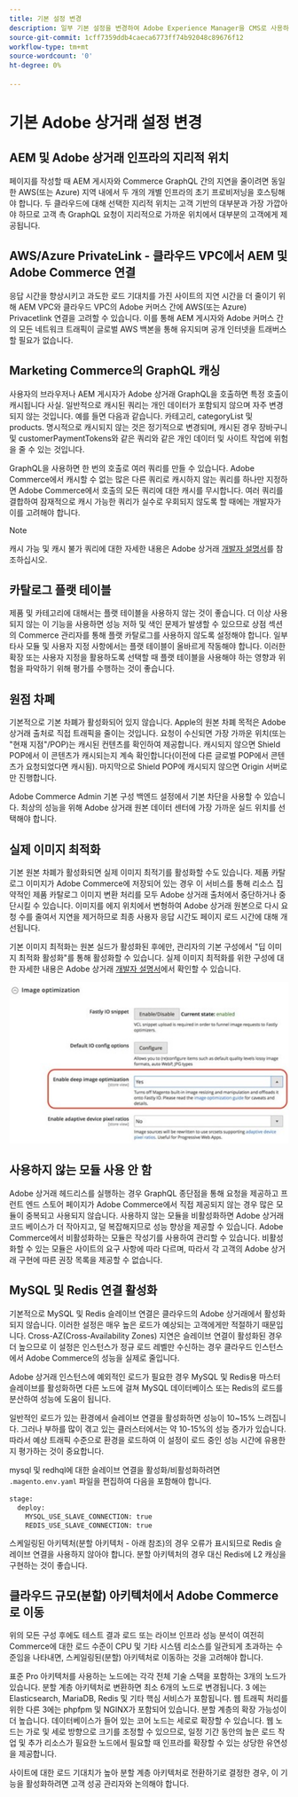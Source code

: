 ```yaml
---
title: 기본 설정 변경
description: 일부 기본 설정을 변경하여 Adobe Experience Manager을 CMS로 사용하도록 Adobe 상거래 프로젝트를 준비합니다.
source-git-commit: 1cff7359ddb4caeca6773ff74b92048c89676f12
workflow-type: tm+mt
source-wordcount: '0'
ht-degree: 0%

---
```



# 기본 Adobe 상거래 설정 변경

## AEM 및 Adobe 상거래 인프라의 지리적 위치

페이지를 작성할 때 AEM 게시자와 Commerce GraphQL 간의 지연을 줄이려면 동일한 AWS(또는 Azure) 지역 내에서 두 개의 개별 인프라의 초기 프로비저닝을 호스팅해야 합니다. 두 클라우드에 대해 선택한 지리적 위치는 고객 기반의 대부분과 가장 가깝아야 하므로 고객 측 GraphQL 요청이 지리적으로 가까운 위치에서 대부분의 고객에게 제공됩니다.

## AWS/Azure PrivateLink - 클라우드 VPC에서 AEM 및 Adobe Commerce 연결

응답 시간을 향상시키고 과도한 로드 기대치를 가진 사이트의 지연 시간을 더 줄이기 위해 AEM VPC와 클라우드 VPC의 Adobe 커머스 간에 AWS(또는 Azure) Privacetlink 연결을 고려할 수 있습니다. 이를 통해 AEM 게시자와 Adobe 커머스 간의 모든 네트워크 트래픽이 글로벌 AWS 백본을 통해 유지되며 공개 인터넷을 트래버스할 필요가 없습니다.

## Marketing Commerce의 GraphQL 캐싱

사용자의 브라우저나 AEM 게시자가 Adobe 상거래 GraphQL을 호출하면 특정 호출이 캐시됩니다
사실. 일반적으로 캐시된 쿼리는 개인 데이터가 포함되지 않으며 자주 변경되지 않는 것입니다. 예를 들면 다음과 같습니다. 카테고리, categoryList 및 products. 명시적으로 캐시되지 않는 것은 정기적으로 변경되며, 캐시된 경우 장바구니 및 customerPaymentTokens와 같은 쿼리와 같은 개인 데이터 및 사이트 작업에 위험을 줄 수 있는 것입니다.

GraphQL을 사용하면 한 번의 호출로 여러 쿼리를 만들 수 있습니다. Adobe Commerce에서 캐시할 수 없는 많은 다른 쿼리로 캐시하지 않는 쿼리를 하나만 지정하면 Adobe Commerce에서 호출의 모든 쿼리에 대한 캐시를 무시합니다. 여러 쿼리를 결합하여 잠재적으로 캐시 가능한 쿼리가 실수로 우회되지 않도록 할 때에는 개발자가 이를 고려해야 합니다.

>[!NOTE]
>
> 캐시 가능 및 캐시 불가 쿼리에 대한 자세한 내용은 Adobe 상거래 [개발자 설명서](https://devdocs.magento.com/guides/v2.4/graphql/caching.html)를 참조하십시오.

## 카탈로그 플랫 테이블

제품 및 카테고리에 대해서는 플랫 테이블을 사용하지 않는 것이 좋습니다. 더 이상 사용되지 않는 이 기능을 사용하면 성능 저하 및 색인 문제가 발생할 수 있으므로 상점 섹션의 Commerce 관리자를 통해 플랫 카탈로그를 사용하지 않도록 설정해야 합니다. 일부 타사 모듈 및 사용자 지정 사항에서는 플랫 테이블이 올바르게 작동해야 합니다. 이러한 확장 또는 사용자 지정을 활용하도록 선택할 때 플랫 테이블을 사용해야 하는 영향과 위험을 파악하기 위해 평가를 수행하는 것이 좋습니다.

## 원점 차폐

기본적으로 기본 차폐가 활성화되어 있지 않습니다. Apple의 원본 차폐 목적은 Adobe 상거래 출처로 직접 트래픽을 줄이는 것입니다. 요청이 수신되면 가장 가까운 위치(또는 &quot;현재 지점&quot;/POP)는 캐시된 컨텐츠를 확인하여 제공합니다. 캐시되지 않으면 Shield POP에서 이 콘텐츠가 캐시되는지 계속 확인합니다(이전에 다른 글로벌 POP에서 콘텐츠가 요청되었다면 캐시됨). 마지막으로 Shield POP에 캐시되지 않으면 Origin 서버로만 진행합니다.

Adobe Commerce Admin 기본 구성 백엔드 설정에서 기본 차단을 사용할 수 있습니다. 최상의 성능을 위해 Adobe 상거래 원본 데이터 센터에 가장 가까운 실드 위치를 선택해야 합니다.

## 실제 이미지 최적화

기본 원본 차폐가 활성화되면 실제 이미지 최적기를 활성화할 수도 있습니다. 제품 카탈로그 이미지가 Adobe Commerce에 저장되어 있는 경우 이 서비스를 통해 리소스 집약적인 제품 카탈로그 이미지 변환 처리를 모두 Adobe 상거래 출처에서 중단하거나 중단시킬 수 있습니다. 이미지를 에지 위치에서 변형하여 Adobe 상거래 원본으로 다시 요청 수를 줄여서 지연을 제거하므로 최종 사용자 응답 시간도 페이지 로드 시간에 대해 개선됩니다.

기본 이미지 최적화는 원본 실드가 활성화된 후에만, 관리자의 기본 구성에서 &quot;딥 이미지 최적화 활성화&quot;를 통해 활성화할 수 있습니다. 실제 이미지 최적화를 위한 구성에 대한 자세한 내용은 Adobe 상거래 [개발자 설명서](https://devdocs.magento.com/cloud/cdn/fastly-image-optimization.html)에서 확인할 수 있습니다.

![Adobe 상거래 관리자의 실제 이미지 최적화 설정 스크린샷](../assets/commerce-at-scale/image-optimization.svg)

## 사용하지 않는 모듈 사용 안 함

Adobe 상거래 헤드리스를 실행하는 경우 GraphQL 종단점을 통해 요청을 제공하고 프런트 엔드 스토어 페이지가 Adobe Commerce에서 직접 제공되지 않는 경우 많은 모듈이 중복되고 사용되지 않습니다. 사용하지 않는 모듈을 비활성화하면 Adobe 상거래 코드 베이스가 더 작아지고, 덜 복잡해지므로 성능 향상을 제공할 수 있습니다. Adobe Commerce에서 비활성화하는 모듈은 작성기를 사용하여 관리할 수 있습니다. 비활성화할 수 있는 모듈은 사이트의 요구 사항에 따라 다르며, 따라서 각 고객의 Adobe 상거래 구현에 따른 권장 목록을 제공할 수 없습니다.

## MySQL 및 Redis 연결 활성화

기본적으로 MySQL 및 Redis 슬레이브 연결은 클라우드의 Adobe 상거래에서 활성화되지 않습니다. 이러한 설정은 매우 높은 로드가 예상되는 고객에게만 적절하기 때문입니다. Cross-AZ(Cross-Availability Zones) 지연은 슬레이브 연결이 활성화된 경우 더 높으므로 이 설정은 인스턴스가 정규 로드 레벨만 수신하는 경우 클라우드 인스턴스에서 Adobe Commerce의 성능을 실제로 줄입니다.

Adobe 상거래 인스턴스에 예외적인 로드가 필요한 경우 MySQL 및 Redis용 마스터 슬레이브를 활성화하면 다른 노드에 걸쳐 MySQL 데이터베이스 또는 Redis의 로드를 분산하여 성능에 도움이 됩니다.

일반적인 로드가 있는 환경에서 슬레이브 연결을 활성화하면 성능이 10~15% 느려집니다. 그러나 부하를 많이 겪고 있는 클러스터에서는 약 10-15%의 성능 증가가 있습니다. 따라서 예상 트래픽 수준으로 환경을 로드하여 이 설정이 로드 중인 성능 시간에 유용한지 평가하는 것이 중요합니다.

mysql 및 redhql에 대한 슬레이브 연결을 활성화/비활성화하려면 `.magento.env.yaml` 파일을 편집하여 다음을 포함해야 합니다.

```
stage:
  deploy:
    MYSQL_USE_SLAVE_CONNECTION: true
    REDIS_USE_SLAVE_CONNECTION: true
```

스케일링된 아키텍처(분할 아키텍처 - 아래 참조)의 경우 오류가 표시되므로 Redis 슬레이브 연결을 사용하지 않아야 합니다. 분할 아키텍처의 경우 대신 Redis에 L2 캐싱을 구현하는 것이 좋습니다.

## 클라우드 규모(분할) 아키텍처에서 Adobe Commerce로 이동

위의 모든 구성 후에도 테스트 결과 로드 또는 라이브 인프라 성능 분석이 여전히 Commerce에 대한 로드 수준이 CPU 및 기타 시스템 리소스를 일관되게 초과하는 수준임을 나타내면, 스케일링된(분할) 아키텍처로 이동하는 것을 고려해야 합니다.

표준 Pro 아키텍처를 사용하는 노드에는 각각 전체 기술 스택을 포함하는 3개의 노드가 있습니다. 분할 계층 아키텍처로 변환하면 최소 6개의 노드로 변경됩니다. 3 에는 Elasticsearch, MariaDB, Redis 및 기타 핵심 서비스가 포함됩니다. 웹 트래픽 처리를 위한 다른 3에는 phpfpm 및 NGINX가 포함되어 있습니다. 분할 계층의 확장 가능성이 더 높습니다. 데이터베이스가 들어 있는 코어 노드는 세로로 확장할 수 있습니다. 웹 노드는 가로 및 세로 방향으로 크기를 조정할 수 있으므로, 일정 기간 동안의 높은 로드 작업 및 추가 리소스가 필요한 노드에서 필요할 때 인프라를 확장할 수 있는 상당한 유연성을 제공합니다.

사이트에 대한 로드 기대치가 높아 분할 계층 아키텍처로 전환하기로 결정한 경우, 이 기능을 활성화하려면 고객 성공 관리자와 논의해야 합니다.